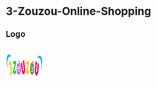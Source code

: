 # 3-Zouzou-Online-Shopping

## Logo
<img src="images/TheLogo.png" alt="AppLogo" height=100 width=100/>
